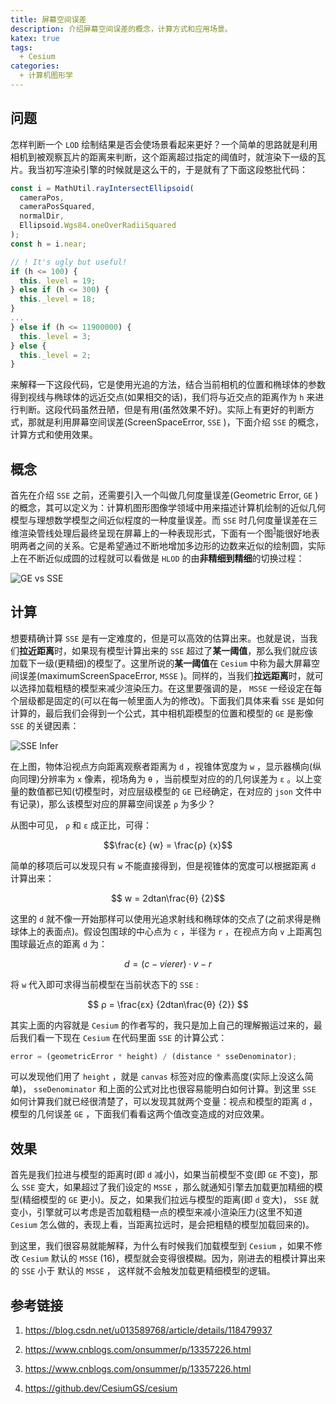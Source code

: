 ```yaml
---
title: 屏幕空间误差
description: 介绍屏幕空间误差的概念，计算方式和应用场景。
katex: true
tags:
  + Cesium
categories:
  + 计算机图形学
---
```


## 问题

怎样判断一个 `LOD` 绘制结果是否会使场景看起来更好？一个简单的思路就是利用相机到被观察瓦片的距离来判断，这个距离超过指定的阈值时，就渲染下一级的瓦片。我当初写渲染引擎的时候就是这么干的，于是就有了下面这段憨批代码：

```ts
const i = MathUtil.rayIntersectEllipsoid(
  cameraPos,
  cameraPosSquared,
  normalDir,
  Ellipsoid.Wgs84.oneOverRadiiSquared
);
const h = i.near;

// ! It's ugly but useful!
if (h <= 100) {
  this._level = 19;
} else if (h <= 300) {
  this._level = 18;
} 
...
} else if (h <= 11900000) {
  this._level = 3;
} else {
  this._level = 2;
}
```

来解释一下这段代码，它是使用光追的方法，结合当前相机的位置和椭球体的参数得到视线与椭球体的远近交点(如果相交的话)，我们将与近交点的距离作为 `h` 来进行判断。这段代码虽然丑陋，但是有用(虽然效果不好)。实际上有更好的判断方式，那就是利用屏幕空间误差(ScreenSpaceError, `SSE` )，下面介绍 `SSE` 的概念，计算方式和使用效果。

## 概念

首先在介绍 `SSE` 之前，还需要引入一个叫做几何度量误差(Geometric Error, `GE` )的概念，其可以定义为：计算机图形图像学领域中用来描述计算机绘制的近似几何模型与理想数学模型之间近似程度的一种度量误差。而 `SSE` 时几何度量误差在三维渲染管线处理后最终呈现在屏幕上的一种表现形式，下面有一个图<sup>[1](#参考链接)</sup>能很好地表明两者之间的关系。它是希望通过不断地增加多边形的边数来近似的绘制圆，实际上在不断近似成圆的过程就可以看做是 `HLOD` 的由**非精细到精细**的切换过程：

![GE vs SSE](https://cdn.jsdelivr.net/gh/gy1016/blog-image@main/assets/gevssse.png)

## 计算

想要精确计算 `SSE` 是有一定难度的，但是可以高效的估算出来。也就是说，当我们**拉近距离**时，如果现有模型计算出来的 `SSE` 超过了**某一阈值**，那么我们就应该加载下一级(更精细)的模型了。这里所说的**某一阈值**在 `Cesium` 中称为最大屏幕空间误差(maximumScreenSpaceError, `MSSE` )。同样的，当我们**拉远距离**时，就可以选择加载粗糙的模型来减少渲染压力。在这里要强调的是， `MSSE` 一经设定在每个层级都是固定的(可以在每一帧里面人为的修改)。下面我们具体来看 `SSE` 是如何计算的，最后我们会得到一个公式，其中相机距模型的位置和模型的 `GE` 是影像 `SSE` 的关键因素：

![SSE Infer](https://cdn.jsdelivr.net/gh/gy1016/blog-image@main/assets/sse_infer.jpg)

在上图，物体沿视点方向距离观察者距离为 `d` ，视锥体宽度为 `w` ，显示器横向(纵向同理)分辨率为 `x` 像素，视场角为 `θ` ，当前模型对应的的几何误差为 `ε` 。以上变量的数值都已知(切模型时，对应层级模型的 `GE` 已经确定，在对应的 `json` 文件中有记录)，那么该模型对应的屏幕空间误差 `ρ` 为多少？

从图中可见， `ρ` 和 `ε` 成正比，可得：

$$\frac{ε} {w} = \frac{ρ} {x}$$

简单的移项后可以发现只有 `w` 不能直接得到，但是视锥体的宽度可以根据距离 `d` 计算出来：

$$ w = 2dtan\frac{θ} {2}$$

这里的 `d` 就不像一开始那样可以使用光追求射线和椭球体的交点了(之前求得是椭球体上的表面点)。假设包围球的中心点为 `c` ，半径为 `r` ，在视点方向 `v` 上距离包围球最近点的距离 `d` 为：

$$ d = (c - vierer) · v - r $$

将 `w` 代入即可求得当前模型在当前状态下的 `SSE` :

$$ ρ = \frac{εx} {2dtan\frac{θ} {2}} $$

其实上面的内容就是 `Cesium` 的作者写的，我只是加上自己的理解搬运过来的，最后我们看一下现在 `Cesium` 在代码里面 `SSE` 的计算公式：

```js
error = (geometricError * height) / (distance * sseDenominator);
```

可以发现他们用了 `height` ，就是 `canvas` 标签对应的像素高度(实际上没这么简单)， `sseDenominator` 和上面的公式对比也很容易能明白如何计算。到这里 `SSE` 如何计算我们就已经很清楚了，可以发现其就两个变量：视点和模型的距离 `d` ，模型的几何误差 `GE` ，下面我们看看这两个值改变造成的对应效果。

## 效果

首先是我们拉进与模型的距离时(即 `d` 减小)，如果当前模型不变(即 `GE` 不变)，那么 `SSE` 变大，如果超过了我们设定的 `MSSE` ，那么就通知引擎去加载更加精细的模型(精细模型的 `GE` 更小)。反之，如果我们拉远与模型的距离(即 `d` 变大)， `SSE` 就变小，引擎就可以考虑是否加载粗糙一点的模型来减小渲染压力(这里不知道 `Cesium` 怎么做的，表现上看，当距离拉远时，是会把粗糙的模型加载回来的)。

到这里，我们很容易就能解释，为什么有时候我们加载模型到 `Cesium` ，如果不修改 `Cesium` 默认的 `MSSE` (16)，模型就会变得很模糊。因为，刚进去的粗模计算出来的 `SSE` 小于 默认的 `MSSE` ， 这样就不会触发加载更精细模型的逻辑。

## 参考链接

1. https://blog.csdn.net/u013589768/article/details/118479937

2. https://www.cnblogs.com/onsummer/p/13357226.html

3. https://www.cnblogs.com/onsummer/p/13357226.html

4. https://github.dev/CesiumGS/cesium
